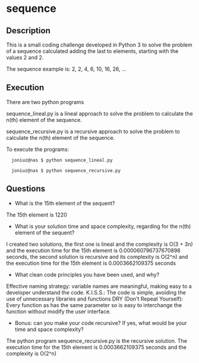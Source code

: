 # sequence

## Description
This is a small coding challenge developed in Python 3 to solve the problem of a sequence calculated adding the last to elements, starting with the values 2 and 2.

The sequence example is: 2, 2, 4, 6, 10, 16, 26, ...

## Execution

There are two python programs

sequence_lineal.py is a lineal approach to solve the problem to calculate the n(th) element of the sequence.

sequence_recursive.py is a recursive approach to solve the problem to calculate the n(th) element of the sequence.

To execute the programs:

```
  joniuz@nas $ python sequence_lineal.py

  joniuz@nas $ python sequence_recursive.py
 ```

## Questions

- What is the 15th element of the sequent?

The 15th element is 1220

- What is your solution time and space complexity, regarding for the n(th) element of the sequent?

I created two solutions, the first one is lineal and the complexity is O(3 + 3n) and the execution time for the 15th element is 0.000060796737670898 seconds, the second solution is recursive and its complexity is O(2^n) and the execution time for the 15th element is  0.0003662109375 seconds

- What clean code principles you have been used, and why?

Effective naming strategy: variable names are meaningful, making easy to a developer understand the code.
K.I.S.S.: The code is simple, avoiding the use of unnecessary libraries and functions
DRY (Don't Repeat Yourself): Every function as has the same parameter so is easy to interchange the function without modify the user interface.

- Bonus: can you make your code recursive? If yes, what would be your time and space complexity?

The python program sequence_recursive.py is the recursive solution. The execution time for the 15th element is 0.0003662109375 seconds and the complexity is O(2^n)
